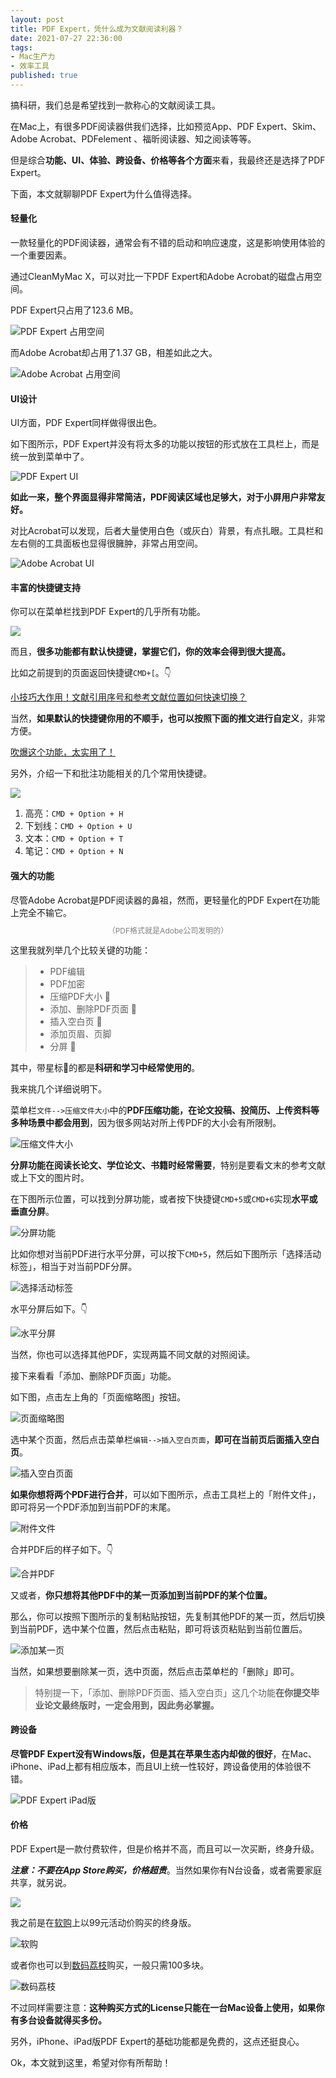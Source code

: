 ```yaml
---
layout: post
title: PDF Expert，凭什么成为文献阅读利器？
date: 2021-07-27 22:36:00
tags: 
- Mac生产力
- 效率工具
published: true
---
```




搞科研，我们总是希望找到一款称心的文献阅读工具。

在Mac上，有很多PDF阅读器供我们选择，比如预览App、PDF Expert、Skim、Adobe Acrobat、PDFelement 、福昕阅读器、知之阅读等等。

但是综合**功能、UI、体验、跨设备、价格等各个方面**来看，我最终还是选择了PDF Expert。

下面，本文就聊聊PDF Expert为什么值得选择。

#### 轻量化

一款轻量化的PDF阅读器，通常会有不错的启动和响应速度，这是影响使用体验的一个重要因素。

通过CleanMyMac X，可以对比一下PDF Expert和Adobe Acrobat的磁盘占用空间。

PDF Expert只占用了123.6 MB。

![PDF Expert 占用空间](https://figurebed-iseex.oss-cn-hangzhou.aliyuncs.com/img/20210727180624.png)

而Adobe Acrobat却占用了1.37 GB，相差如此之大。

![Adobe Acrobat 占用空间](https://figurebed-iseex.oss-cn-hangzhou.aliyuncs.com/img/20210727180740.png)



#### UI设计

UI方面，PDF Expert同样做得很出色。

如下图所示，PDF Expert并没有将太多的功能以按钮的形式放在工具栏上，而是统一放到菜单中了。

![PDF Expert UI](https://gitee.com/iseex/figurebed/raw/master/img/20210731102213.png)



**如此一来，整个界面显得非常简洁，PDF阅读区域也足够大，对于小屏用户非常友好。**

对比Acrobat可以发现，后者大量使用白色（或灰白）背景，有点扎眼。工具栏和左右侧的工具面板也显得很臃肿，非常占用空间。

![Adobe Acrobat UI](https://figurebed-iseex.oss-cn-hangzhou.aliyuncs.com/img/20210727181150.png)

#### 丰富的快捷键支持

你可以在菜单栏找到PDF Expert的几乎所有功能。

![](https://figurebed-iseex.oss-cn-hangzhou.aliyuncs.com/img/20210727182146.png)

而且，**很多功能都有默认快捷键，掌握它们，你的效率会得到很大提高。**

比如之前提到的页面返回快捷键`CMD+[`。👇

[小技巧大作用！文献引用序号和参考文献位置如何快速切换？](https://mp.weixin.qq.com/s/j8oy23ob_t5Zrzr3hRyESw)

当然，**如果默认的快捷键你用的不顺手，也可以按照下面的推文进行自定义**，非常方便。

[吹爆这个功能，太实用了！](https://mp.weixin.qq.com/s/rQxqzL1lqS77llbBDVdtew)

另外，介绍一下和批注功能相关的几个常用快捷键。

![](https://figurebed-iseex.oss-cn-hangzhou.aliyuncs.com/img/20210727182826.png)

1. 高亮：`CMD + Option + H`
2. 下划线：`CMD + Option + U`
3. 文本：`CMD + Option + T`
4. 笔记：`CMD + Option + N`

#### 强大的功能

尽管Adobe Acrobat是PDF阅读器的鼻祖，然而，更轻量化的PDF Expert在功能上完全不输它。

  <span style="line-height:1;padding:0px 20px;font-size:12px;display:block;text-align:center;color:gray;">（PDF格式就是Adobe公司发明的）</span>


这里我就列举几个比较关键的功能：

> - PDF编辑
> - PDF加密
> - 压缩PDF大小 🌟
> - 添加、删除PDF页面 🌟
> - 插入空白页 🌟
> - 添加页眉、页脚
> - 分屏 🌟

其中，带星标🌟的都是**科研和学习中经常使用的**。

我来挑几个详细说明下。

菜单栏`文件-->压缩文件大小`中的**PDF压缩功能，在论文投稿、投简历、上传资料等多种场景中都会用到**，因为很多网站对所上传PDF的大小会有所限制。

![压缩文件大小](https://figurebed-iseex.oss-cn-hangzhou.aliyuncs.com/img/20210727184658.png)

**分屏功能在阅读长论文、学位论文、书籍时经常需要**，特别是要看文末的参考文献或上下文的图片时。

在下图所示位置，可以找到分屏功能，或者按下快捷键`CMD+5`或`CMD+6`实现**水平或垂直分屏**。

![分屏功能](https://gitee.com/iseex/figurebed/raw/master/img/20210731102022.png)

比如你想对当前PDF进行水平分屏，可以按下`CMD+5`，然后如下图所示「选择活动标签」，相当于对当前PDF分屏。

![选择活动标签](https://figurebed-iseex.oss-cn-hangzhou.aliyuncs.com/img/20210727185511.png)

水平分屏后如下。👇

![水平分屏](https://gitee.com/iseex/figurebed/raw/master/img/20210731102116.png)



当然，你也可以选择其他PDF，实现两篇不同文献的对照阅读。

接下来看看「添加、删除PDF页面」功能。

如下图，点击左上角的「页面缩略图」按钮。

![页面缩略图](https://figurebed-iseex.oss-cn-hangzhou.aliyuncs.com/img/20210727190029.png)

选中某个页面，然后点击菜单栏`编辑-->插入空白页面`，**即可在当前页后面插入空白页**。

![插入空白页面](https://figurebed-iseex.oss-cn-hangzhou.aliyuncs.com/img/20210727190228.png)

**如果你想将两个PDF进行合并**，可以如下图所示，点击工具栏上的「附件文件」，即可将另一个PDF添加到当前PDF的末尾。

![附件文件](https://figurebed-iseex.oss-cn-hangzhou.aliyuncs.com/img/20210727190549.png)

合并PDF后的样子如下。👇

![合并PDF](https://figurebed-iseex.oss-cn-hangzhou.aliyuncs.com/img/20210727190722.png)

又或者，**你只想将其他PDF中的某一页添加到当前PDF的某个位置。**

那么，你可以按照下图所示的复制粘贴按钮，先复制其他PDF的某一页，然后切换到当前PDF，选中某个位置，然后点击粘贴，即可将该页粘贴到当前位置后。

![添加某一页](https://figurebed-iseex.oss-cn-hangzhou.aliyuncs.com/img/20210727190949.png)

当然，如果想要删除某一页，选中页面，然后点击菜单栏的「删除」即可。

> 特别提一下，「添加、删除PDF页面、插入空白页」这几个功能**在你提交毕业论文最终版时，一定会用到，因此务必掌握。**

#### 跨设备

**尽管PDF Expert没有Windows版，但是其在苹果生态内却做的很好**，在Mac、iPhone、iPad上都有相应版本，而且UI上统一性较好，跨设备使用的体验很不错。


![PDF Expert iPad版](https://figurebed-iseex.oss-cn-hangzhou.aliyuncs.com/img/20210727192455.PNG)



#### 价格

PDF Expert是一款付费软件，但是价格并不高，而且可以一次买断，终身升级。

***注意：不要在App Store购买，价格超贵***。当然如果你有N台设备，或者需要家庭共享，就另说。

![](https://figurebed-iseex.oss-cn-hangzhou.aliyuncs.com/img/20210727192710.png)

我之前是在[软购](https://apsgo.com "软购")上以99元活动价购买的终身版。


![软购](https://figurebed-iseex.oss-cn-hangzhou.aliyuncs.com/img/20210727193006.png)

或者你也可以到[数码荔枝](https://www.lizhi.io "数码荔枝")购买，一般只需100多块。

![数码荔枝](https://figurebed-iseex.oss-cn-hangzhou.aliyuncs.com/img/20210727193315.png)

不过同样需要注意：**这种购买方式的License只能在一台Mac设备上使用，如果你有多台设备就得买多份。**

另外，iPhone、iPad版PDF Expert的基础功能都是免费的，这点还挺良心。

Ok，本文就到这里，希望对你有所帮助！